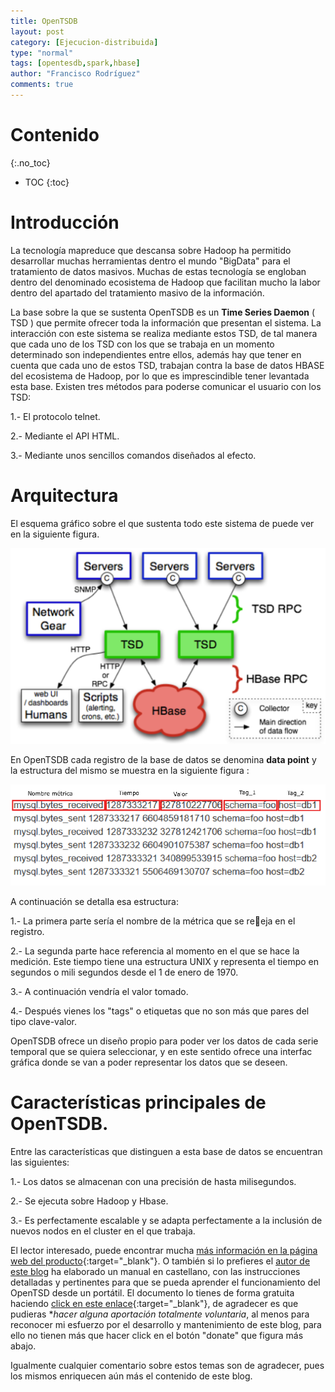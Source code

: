 ```yaml
---
title: OpenTSDB
layout: post
category: [Ejecucion-distribuida]
type: "normal"
tags: [opentesdb,spark,hbase]
author: "Francisco Rodríguez"
comments: true
---
```


# Contenido
{:.no_toc}

* TOC
{:toc}


# Introducción

La tecnología mapreduce que descansa sobre Hadoop ha permitido desarrollar muchas
herramientas dentro el mundo "BigData" para el tratamiento de datos masivos. Muchas
de estas tecnología se engloban dentro del denominado ecosistema de Hadoop que facilitan
mucho la labor dentro del apartado del tratamiento masivo de la información.

La base sobre la que se sustenta OpenTSDB es un **Time Series Daemon** ( TSD )
que permite ofrecer toda la información que presentan el sistema. La interacción con este
sistema se realiza mediante estos TSD, de tal manera que cada uno de los TSD con los
que se trabaja en un momento determinado son independientes entre ellos, además hay
que tener en cuenta que cada uno de estos TSD, trabajan contra la base de datos HBASE
del ecosistema de Hadoop, por lo que es imprescindible tener levantada esta base. Existen
tres métodos para poderse comunicar el usuario con los TSD:

1.- El protocolo telnet.

2.- Mediante el API HTML.

3.- Mediante unos sencillos comandos diseñados al efecto.

# Arquitectura

El esquema gráfico sobre el que sustenta todo este sistema de puede ver en la siguiente figura.

![Esquema OpenTSD](./img/OpenTSDB/openTSDB.PNG)

En OpenTSDB cada registro de la base de datos se denomina **data point**  y la
estructura del mismo se muestra en la siguiente  figura :

![DataPoint](./img/OpenTSDB/OpenTSDBDatapoint.PNG)

A continuación se detalla esa estructura:

1.- La primera parte sería el nombre de la métrica que se reeja en el registro.

2.- La segunda parte hace referencia al momento en el que se hace la medición. Este
tiempo tiene una estructura UNIX y representa el tiempo en segundos o mili
segundos desde el 1 de enero de 1970.

3.- A continuación vendría el valor tomado.

4.- Después vienes los "tags" o etiquetas que no son más que pares del tipo clave-valor.

OpenTSDB ofrece un diseño propio para poder ver los datos de cada serie temporal
que se quiera seleccionar, y en este sentido ofrece una interfac gráfica donde se van a
poder representar los datos que se deseen.

# Características principales de OpenTSDB.

Entre las características que distinguen a esta base de datos se encuentran las siguientes:

1.- Los datos se almacenan con una precisión de hasta milisegundos.

2.- Se ejecuta sobre Hadoop y Hbase.

3.- Es perfectamente escalable y se adapta perfectamente a la inclusión de nuevos nodos en el cluster en el que trabaja. 

El lector interesado, puede encontrar mucha [más información en la página web del producto](http://opentsdb.net/index.html){:target="_blank"}. O también si lo prefieres el [autor de este blog](https://bigdatafran.github.io/big_data//about) ha elaborado un manual en castellano, con las instrucciones detalladas y pertinentes para que se pueda aprender el funcionamiento del OpenTSD desde un portátil. El documento lo tienes de forma gratuita haciendo [click en este enlace](https://bigdatafran.github.io/big_data//doc/opentsdb.pdf){:target="_blank"}, de agradecer es que pudieras **hacer alguna aportación totalmente voluntaria*, al menos para reconocer mi esfuerzo por el desarrollo y mantenimiento de este blog, para ello no tienen más que hacer click en el botón "donate" que figura más abajo.

Igualmente cualquier comentario sobre estos temas son de agradecer, pues los mismos enriquecen aún más el contenido de este blog.